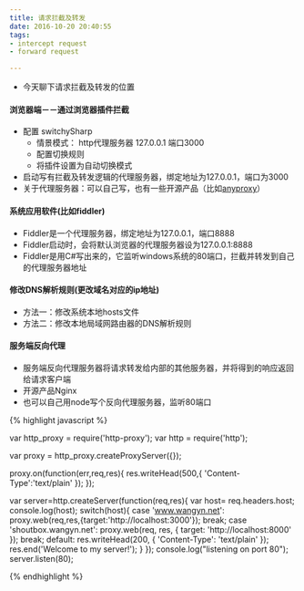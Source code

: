 ```yaml
---
title: 请求拦截及转发
date: 2016-10-20 20:40:55
tags:
- intercept request
- forward request

---
```


- 今天聊下请求拦截及转发的位置


#### 浏览器端－－通过浏览器插件拦截
- 配置 switchySharp 
    - 情景模式： http代理服务器    127.0.0.1   端口3000
    - 配置切换规则
    - 将插件设置为自动切换模式
- 启动写有拦截及转发逻辑的代理服务器，绑定地址为127.0.0.1，端口为3000
- 关于代理服务器：可以自己写，也有一些开源产品（比如[anyproxy](http://anyproxy.io/cn/)）

<!-- more -->

#### 系统应用软件(比如fiddler)
- Fiddler是一个代理服务器，绑定地址为127.0.0.1，端口8888
- Fiddler启动时，会将默认浏览器的代理服务器设为127.0.0.1:8888
- Fiddler是用C#写出来的，它监听windows系统的80端口，拦截并转发到自己的代理服务器地址


#### 修改DNS解析规则(更改域名对应的ip地址)
- 方法一：修改系统本地hosts文件
- 方法二：修改本地局域网路由器的DNS解析规则

#### 服务端反向代理
- 服务端反向代理服务器将请求转发给内部的其他服务器，并将得到的响应返回给请求客户端
- 开源产品Nginx
- 也可以自己用node写个反向代理服务器，监听80端口

{% highlight javascript %}

var http_proxy = require('http-proxy');
var http       = require('http');

var proxy      = http_proxy.createProxyServer({});

proxy.on(function(err,req,res){
    res.writeHead(500,{
        'Content-Type':'text/plain'
    });
});

var server=http.createServer(function(req,res){
    var host= req.headers.host;
    console.log(host);
    switch(host){
        case 'www.wangyn.net':
            proxy.web(req,res,{target:'http://localhost:3000'});
            break;
        case 'shoutbox.wangyn.net':
            proxy.web(req, res, { target: 'http://localhost:8000' });
            break;
        default:
            res.writeHead(200, {
                'Content-Type': 'text/plain'
            });
            res.end('Welcome to my server!');
    }
});
console.log("listening on port 80");
server.listen(80);


{% endhighlight %}



